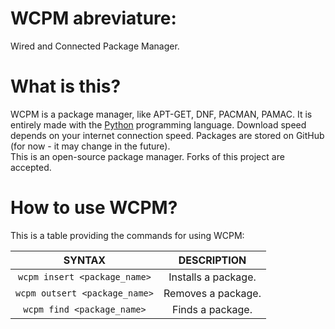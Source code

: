 # WCPM abreviature:
Wired and Connected Package Manager.

# What is this?
WCPM is a package manager, like APT-GET, DNF, PACMAN, PAMAC. It is entirely made with the <a href = "https://www.python.org/" target = "_blank">Python</a> programming language. Download speed depends on your internet connection speed. Packages are stored on GitHub (for now - it may change in the future). <br>
This is an open-source package manager. Forks of this project are accepted.

# How to use WCPM?
This is a table providing the commands for using WCPM:

|            SYNTAX              |      DESCRIPTION       |
| :---------------------------:  | :--------------------: |
| `wcpm insert <package_name>`   |  Installs a package.   |
| `wcpm outsert <package_name>`  |  Removes a package.    |
| `wcpm find <package_name>`     |  Finds a package.      |
